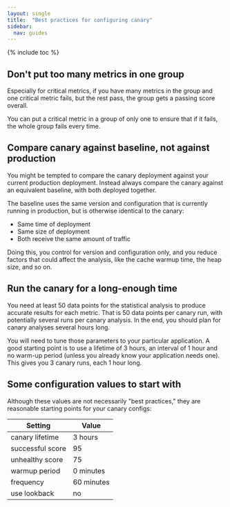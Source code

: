 ```yaml
---
layout: single
title:  "Best practices for configuring canary"
sidebar:
  nav: guides
---
```


{% include toc %}


## Don't put too many metrics in one group

Especially for critical metrics, if you have many metrics in the group and one
critical metric fails, but the rest pass, the group gets a passing score overall.

You can put a critical metric in a group of only one to ensure that if it fails,
the whole group fails every time.

## Compare canary against baseline, not against production

You might be tempted to compare the canary deployment against your current
production deployment. Instead always compare the canary against an equivalent
baseline, with both deployed together.

The baseline uses the same version and configuration that is currently running
in production, but is otherwise identical to the canary:

* Same time of deployment
* Same size of deployment
* Both receive the same amount of traffic

Doing this, you control for version and configuration only, and you reduce
factors that could affect the analysis, like the cache warmup time, the heap
size, and so on.

## Run the canary for a long-enough time

You need at least 50 data points for the statistical analysis to produce
accurate results for each metric. That is 50 data points per canary run, with
potentially several runs per canary analysis. In the end, you should plan for
canary analyses several hours long.

You will need to tune those parameters to your particular application. A good
starting point is to use a lifetime of 3 hours, an interval of 1 hour and no
warm-up period (unless you already know your application needs one). This gives
you 3 canary runs, each 1 hour long.


## Some configuration values to start with

Although these values are not necessarily "best practices," they are reasonable
starting points for your canary configs:

| Setting | Value |
|-|-----------|
| canary lifetime | 3 hours |
| successful score | 95 |
| unhealthy score | 75 |
| warmup period | 0 minutes|
| frequency | 60 minutes |
| use lookback | no |
